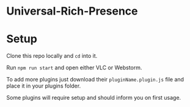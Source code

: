 # Universal-Rich-Presence

# Setup
Clone this repo locally and `cd` into it.

Run `npm run start` and open either VLC or Webstorm.

To add more plugins just download their `pluginName.plugin.js` file and place it in your plugins folder.

Some plugins will require setup and should inform you on first usage.
